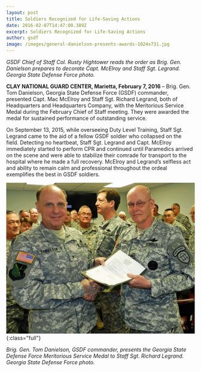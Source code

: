 ```yaml
---
layout: post
title: Soldiers Recognized for Life-Saving Actions
date: 2016-02-07T14:47:00.389Z
excerpt: Soldiers Recognized for Life-Saving Actions
author: gsdf
image: /images/general-danielson-presents-awards-1024x731.jpg
---
```

*GSDF Chief of Staff Col. Rusty Hightower reads the order as Brig. Gen. Danielson prepares to decorate Capt. McElroy and Staff Sgt. Legrand. Georgia State Defense Force photo.*

**CLAY NATIONAL GUARD CENTER, Marietta, February 7, 2016** – Brig. Gen. Tom Danielson, Georgia State Defense Force (GSDF) commander, presented Capt. Mac McElroy and Staff Sgt. Richard Legrand, both of Headquarters and Headquarters Company, with the Meritorious Service Medal during the February Chief of Staff meeting. They were awarded the medal for sustained performance of outstanding service.

On September 13, 2015, while overseeing Duty Level Training, Staff Sgt. Legrand came to the aid of a fellow GSDF soldier who collapsed on the field. Detecting no heartbeat, Staff Sgt. Legrand and Capt. McElroy immediately started to perform CPR and continued until Paramedics arrived on the scene and were able to stabilize their comrade for transport to the hospital where he made a full recovery. McElroy and Legrand’s selfless act and ability to remain calm and professional throughout the ordeal exemplifies the best in GSDF soldiers.

![Brig. Gen. Tom Danielson, GSDF commander, presents the Georgia State Defense Force Meritorious Service Medal to Staff Sgt. Richard Legrand. Georgia State Defense Force photo.](/images/legrand-award-1024x818.jpg){:class="full"}

*Brig. Gen. Tom Danielson, GSDF commander, presents the Georgia State Defense Force Meritorious Service Medal to Staff Sgt. Richard Legrand. Georgia State Defense Force photo.*
